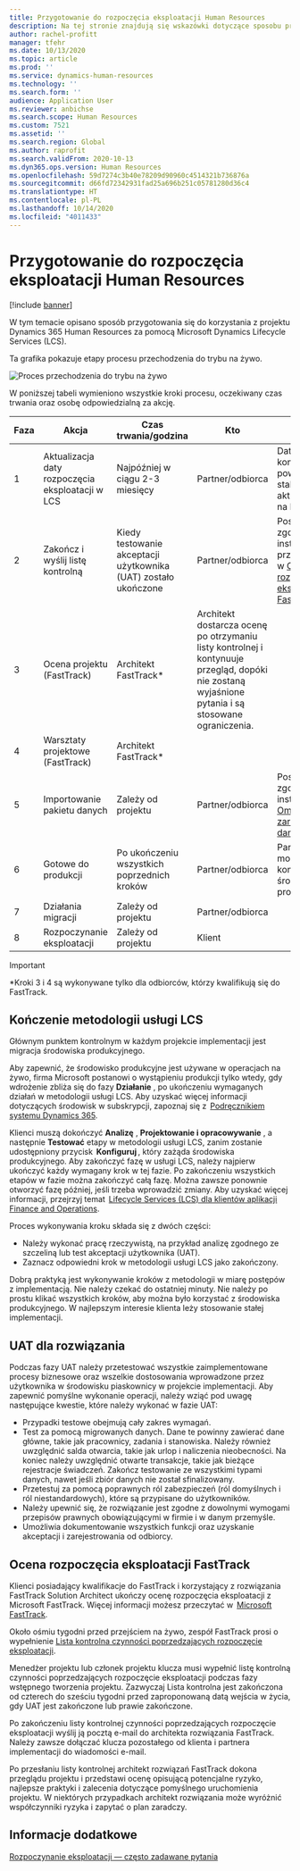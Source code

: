 ```yaml
---
title: Przygotowanie do rozpoczęcia eksploatacji Human Resources
description: Na tej stronie znajdują się wskazówki dotyczące sposobu przygotowania się do rozpoczęcia eksploatacji Dynamics 365 Human Resources.
author: rachel-profitt
manager: tfehr
ms.date: 10/13/2020
ms.topic: article
ms.prod: ''
ms.service: dynamics-human-resources
ms.technology: ''
ms.search.form: ''
audience: Application User
ms.reviewer: anbichse
ms.search.scope: Human Resources
ms.custom: 7521
ms.assetid: ''
ms.search.region: Global
ms.author: raprofit
ms.search.validFrom: 2020-10-13
ms.dyn365.ops.version: Human Resources
ms.openlocfilehash: 59d7274c3b40e78209d90960c4514321b736876a
ms.sourcegitcommit: d66fd72342931fad25a696b251c05781280d36c4
ms.translationtype: HT
ms.contentlocale: pl-PL
ms.lasthandoff: 10/14/2020
ms.locfileid: "4011433"
---
```

# <a name="prepare-for-human-resources-go-live"></a>Przygotowanie do rozpoczęcia eksploatacji Human Resources

[!include [banner](../includes/banner.md)]

W tym temacie opisano sposób przygotowania się do korzystania z projektu Dynamics 365 Human Resources za pomocą Microsoft Dynamics Lifecycle Services (LCS). 

Ta grafika pokazuje etapy procesu przechodzenia do trybu na żywo. 

![Proces przechodzenia do trybu na żywo](./media/hr-admin-go-live-prepare-process.png)

W poniższej tabeli wymieniono wszystkie kroki procesu, oczekiwany czas trwania oraz osobę odpowiedzialną za akcję.

| Faza | Akcja | Czas trwania/godzina | Kto | Notatki |
| --- | --- | --- | --- |--- |
| 1 | Aktualizacja daty rozpoczęcia eksploatacji w LCS | Najpóźniej w ciągu 2-3 miesięcy | Partner/odbiorca | Daty punktów kontrolnych powinny być stale aktualizowane na bieżąco. |
| 2 | Zakończ i wyślij listę kontrolną | Kiedy testowanie akceptacji użytkownika (UAT) zostało ukończone | Partner/odbiorca | Postępuj zgodnie z instrukcjami przewidzianymi w [Ocena rozpoczęcia eksploatacji FastTrack](hr-admin-go-live-prepare.md#fasttrack-go-live-assessment). |
| 3 | Ocena projektu (FastTrack) | Architekt FastTrack* | Architekt dostarcza ocenę po otrzymaniu listy kontrolnej i kontynuuje przegląd, dopóki nie zostaną wyjaśnione pytania i są stosowane ograniczenia. |
| 4 | Warsztaty projektowe (FastTrack) | Architekt FastTrack* | |
| 5 | Importowanie pakietu danych | Zależy od projektu | Partner/odbiorca | Postępuj zgodnie z instrukcjami w [Omówienie zarządzania danymi](https://docs.microsoft.com/dynamics365/fin-ops-core/dev-itpro/data-entities/data-entities-data-packages).|
| 6 | Gotowe do produkcji | Po ukończeniu wszystkich poprzednich kroków | Partner/odbiorca | Partner/odbiorca może przejąć kontrolę nad środowiskiem produkcyjnym.|
| 7 | Działania migracji | Zależy od projektu | Partner/odbiorca | |
| 8 | Rozpoczynanie eksploatacji | Zależy od projektu | Klient | |

> [!IMPORTANT]
> *Kroki 3 i 4 są wykonywane tylko dla odbiorców, którzy kwalifikują się do FastTrack.

## <a name="completing-the-lcs-methodology"></a>Kończenie metodologii usługi LCS

Głównym punktem kontrolnym w każdym projekcie implementacji jest migracja środowiska produkcyjnego. 

Aby zapewnić, że środowisko produkcyjne jest używane w operacjach na żywo, firma Microsoft postanowi o wystąpieniu produkcji tylko wtedy, gdy wdrożenie zbliża się do fazy **Działanie** , po ukończeniu wymaganych działań w metodologii usługi LCS. Aby uzyskać więcej informacji dotyczących środowisk w subskrypcji, zapoznaj się z  [Podręcznikiem systemu Dynamics 365](https://go.microsoft.com/fwlink/?LinkId=866544). 

Klienci muszą dokończyć **Analizę** , **Projektowanie i opracowywanie** , a następnie **Testować** etapy w metodologii usługi LCS, zanim zostanie udostępniony przycisk  **Konfiguruj** , który zażąda środowiska produkcyjnego. Aby zakończyć fazę w usługi LCS, należy najpierw ukończyć każdy wymagany krok w tej fazie. Po zakończeniu wszystkich etapów w fazie można zakończyć całą fazę. Można zawsze ponownie otworzyć fazę później, jeśli trzeba wprowadzić zmiany. Aby uzyskać więcej informacji, przejrzyj temat  [Lifecycle Services (LCS) dla klientów aplikacji Finance and Operations](https://docs.microsoft.com/dynamics365/fin-ops-core/dev-itpro/lifecycle-services/lcs-works-lcs). 

Proces wykonywania kroku składa się z dwóch części: 

- Należy wykonać pracę rzeczywistą, na przykład analizę zgodnego ze szczeliną lub test akceptacji użytkownika (UAT). 
- Zaznacz odpowiedni krok w metodologii usługi LCS jako zakończony. 

Dobrą praktyką jest wykonywanie kroków z metodologii w miarę postępów z implementacją. Nie należy czekać do ostatniej minuty. Nie należy po prostu klikać wszystkich kroków, aby można było korzystać z środowiska produkcyjnego. W najlepszym interesie klienta leży stosowanie stałej implementacji. 

## <a name="uat-for-your-solution"></a>UAT dla rozwiązania

Podczas fazy UAT należy przetestować wszystkie zaimplementowane procesy biznesowe oraz wszelkie dostosowania wprowadzone przez użytkownika w środowisku piaskownicy w projekcie implementacji. Aby zapewnić pomyślne wykonanie operacji, należy wziąć pod uwagę następujące kwestie, które należy wykonać w fazie UAT: 

- Przypadki testowe obejmują cały zakres wymagań. 
- Test za pomocą migrowanych danych. Dane te powinny zawierać dane główne, takie jak pracownicy, zadania i stanowiska. Należy również uwzględnić salda otwarcia, takie jak urlop i naliczenia nieobecności. Na koniec należy uwzględnić otwarte transakcje, takie jak bieżące rejestracje świadczeń. Zakończ testowanie ze wszystkimi typami danych, nawet jeśli zbiór danych nie został sfinalizowany. 
- Przetestuj za pomocą poprawnych ról zabezpieczeń (ról domyślnych i ról niestandardowych), które są przypisane do użytkowników. 
- Należy upewnić się, że rozwiązanie jest zgodne z dowolnymi wymogami przepisów prawnych obowiązującymi w firmie i w danym przemyśle. 
- Umożliwia dokumentowanie wszystkich funkcji oraz uzyskanie akceptacji i zarejestrowania od odbiorcy. 

## <a name="fasttrack-go-live-assessment"></a>Ocena rozpoczęcia eksploatacji FastTrack

Klienci posiadający kwalifikacje do FastTrack i korzystający z rozwiązania FastTrack Solution Architect ukończy ocenę rozpoczęcia eksploatacji z Microsoft FastTrack. Więcej informacji możesz przeczytać w  [Microsoft FastTrack](https://docs.microsoft.com/dynamics365/fin-ops-core/fin-ops/get-started/fasttrack-dynamics-365-overview). 

Około ośmiu tygodni przed przejściem na żywo, zespół FastTrack prosi o wypełnienie [Lista kontrolna czynności poprzedzających rozpoczęcie eksploatacji](https://go.microsoft.com/fwlink/?linkid=2146013).

Menedżer projektu lub członek projektu klucza musi wypełnić listę kontrolną czynności poprzedzających rozpoczęcie eksploatacji podczas fazy wstępnego tworzenia projektu. Zazwyczaj Lista kontrolna jest zakończona od czterech do sześciu tygodni przed zaproponowaną datą wejścia w życia, gdy UAT jest zakończone lub prawie zakończone. 

Po zakończeniu listy kontrolnej czynności poprzedzających rozpoczęcie eksploatacji wyślij ją pocztą e-mail do architekta rozwiązania FastTrack. Należy zawsze dołączać klucza pozostałego od klienta i partnera implementacji do wiadomości e-mail. 

Po przesłaniu listy kontrolnej architekt rozwiązań FastTrack dokona przeglądu projektu i przedstawi ocenę opisującą potencjalne ryzyko, najlepsze praktyki i zalecenia dotyczące pomyślnego uruchomienia projektu. W niektórych przypadkach architekt rozwiązania może wyróżnić współczynniki ryzyka i zapytać o plan zaradczy. 

## <a name="see-also"></a>Informacje dodatkowe

[Rozpoczynanie eksploatacji — często zadawane pytania](hr-admin-go-live-faq.md)